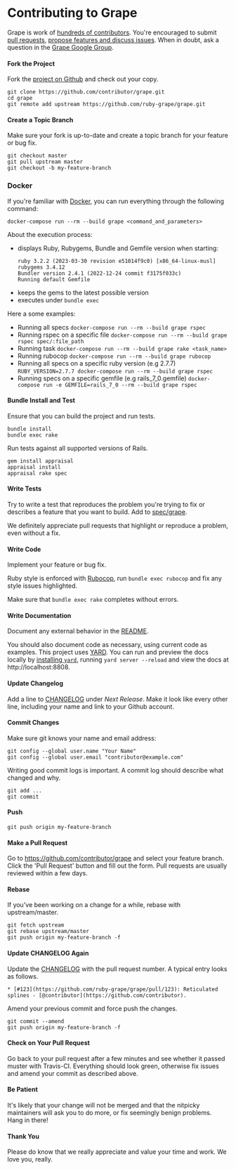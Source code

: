 Contributing to Grape
=====================

Grape is work of [hundreds of contributors](https://github.com/ruby-grape/grape/graphs/contributors). You're encouraged to submit [pull requests](https://github.com/ruby-grape/grape/pulls), [propose features and discuss issues](https://github.com/ruby-grape/grape/issues). When in doubt, ask a question in the [Grape Google Group](http://groups.google.com/group/ruby-grape).

#### Fork the Project

Fork the [project on Github](https://github.com/ruby-grape/grape) and check out your copy.

```
git clone https://github.com/contributor/grape.git
cd grape
git remote add upstream https://github.com/ruby-grape/grape.git
```

#### Create a Topic Branch

Make sure your fork is up-to-date and create a topic branch for your feature or bug fix.

```
git checkout master
git pull upstream master
git checkout -b my-feature-branch
```

### Docker

If you're familiar with [Docker](https://www.docker.com/), you can run everything through the following command:

```
docker-compose run --rm --build grape <command_and_parameters>
```

About the execution process:
 - displays Ruby, Rubygems, Bundle and Gemfile version when starting:
    ```
    ruby 3.2.2 (2023-03-30 revision e51014f9c0) [x86_64-linux-musl]
    rubygems 3.4.12
    Bundler version 2.4.1 (2022-12-24 commit f3175f033c)
    Running default Gemfile
    ```
 - keeps the gems to the latest possible version
 - executes under `bundle exec`

Here a some examples:

- Running all specs `docker-compose run --rm --build grape rspec`
- Running rspec on a specific file `docker-compose run --rm --build grape rspec spec/:file_path`
- Running task `docker-compose run --rm --build grape rake <task_name>`
- Running rubocop `docker-compose run --rm --build grape rubocop`
- Running all specs on a specific ruby version (e.g 2.7.7) `RUBY_VERSION=2.7.7 docker-compose run --rm --build grape rspec`
- Running specs on a specific gemfile (e.g rails_7_0.gemfile) `docker-compose run -e GEMFILE=rails_7_0 --rm --build grape rspec`

#### Bundle Install and Test

Ensure that you can build the project and run tests.

```
bundle install
bundle exec rake
```

Run tests against all supported versions of Rails.

```
gem install appraisal
appraisal install
appraisal rake spec
```

#### Write Tests

Try to write a test that reproduces the problem you're trying to fix or describes a feature that you want to build. Add to [spec/grape](spec/grape).

We definitely appreciate pull requests that highlight or reproduce a problem, even without a fix.

#### Write Code

Implement your feature or bug fix.

Ruby style is enforced with [Rubocop](https://github.com/bbatsov/rubocop), run `bundle exec rubocop` and fix any style issues highlighted.

Make sure that `bundle exec rake` completes without errors.

#### Write Documentation

Document any external behavior in the [README](README.md).

You should also document code as necessary, using current code as examples. This project uses [YARD](https://yardoc.org/). You can run and preview the docs locally by [installing `yard`](https://yardoc.org/), running `yard server --reload` and view the docs at http://localhost:8808.

#### Update Changelog

Add a line to [CHANGELOG](CHANGELOG.md) under *Next Release*. Make it look like every other line, including your name and link to your Github account.

#### Commit Changes

Make sure git knows your name and email address:

```
git config --global user.name "Your Name"
git config --global user.email "contributor@example.com"
```

Writing good commit logs is important. A commit log should describe what changed and why.

```
git add ...
git commit
```

#### Push

```
git push origin my-feature-branch
```

#### Make a Pull Request

Go to https://github.com/contributor/grape and select your feature branch. Click the 'Pull Request' button and fill out the form. Pull requests are usually reviewed within a few days.

#### Rebase

If you've been working on a change for a while, rebase with upstream/master.

```
git fetch upstream
git rebase upstream/master
git push origin my-feature-branch -f
```

#### Update CHANGELOG Again

Update the [CHANGELOG](CHANGELOG.md) with the pull request number. A typical entry looks as follows.

```
* [#123](https://github.com/ruby-grape/grape/pull/123): Reticulated splines - [@contributor](https://github.com/contributor).
```

Amend your previous commit and force push the changes.

```
git commit --amend
git push origin my-feature-branch -f
```

#### Check on Your Pull Request

Go back to your pull request after a few minutes and see whether it passed muster with Travis-CI. Everything should look green, otherwise fix issues and amend your commit as described above.

#### Be Patient

It's likely that your change will not be merged and that the nitpicky maintainers will ask you to do more, or fix seemingly benign problems. Hang in there!

#### Thank You

Please do know that we really appreciate and value your time and work. We love you, really.
